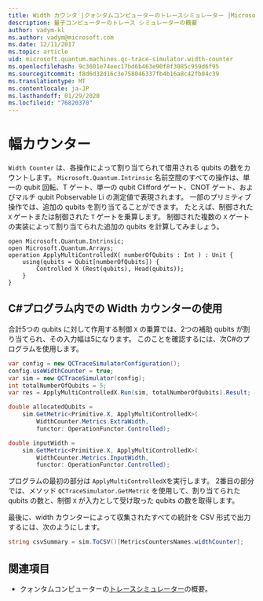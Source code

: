 ```yaml
---
title: Width カウンタ |クォンタムコンピューターのトレースシミュレーター |Microsoft Docs
description: 量子コンピューターのトレース シミュレーターの概要
author: vadym-kl
ms.author: vadym@microsoft.com
ms.date: 12/11/2017
ms.topic: article
uid: microsoft.quantum.machines.qc-trace-simulator.width-counter
ms.openlocfilehash: 9c3601e74eec17bd6b463e90f8f3085c959d6f95
ms.sourcegitcommit: f8d6d32d16c3e758046337fb4b16a8c42fb04c39
ms.translationtype: MT
ms.contentlocale: ja-JP
ms.lasthandoff: 01/29/2020
ms.locfileid: "76820370"
---
```

# <a name="width-counter"></a>幅カウンター

`Width Counter` は、各操作によって割り当てられて借用される qubits の数をカウントします。
`Microsoft.Quantum.Intrinsic` 名前空間のすべての操作は、単一の qubit 回転、T ゲート、単一の qubit Clifford ゲート、CNOT ゲート、およびマルチ qubit Pobservable Li の測定値で表現されます。 一部のプリミティブ操作では、追加の qubits を割り当てることができます。 たとえば、制御された `X` ゲートまたは制御された `T` ゲートを乗算します。 制御された複数の `X` ゲートの実装によって割り当てられた追加の qubits を計算してみましょう。

```qsharp
open Microsoft.Quantum.Intrinsic;
open Microsoft.Quantum.Arrays;
operation ApplyMultiControlledX( numberOfQubits : Int ) : Unit {
    using(qubits = Qubit[numberOfQubits]) {
        Controlled X (Rest(qubits), Head(qubits));
    } 
}
```

## <a name="using-width-counter-within-a-c-program"></a>C#プログラム内での Width カウンターの使用

合計5つの qubits に対して作用する制御 `X` の乗算では、2つの補助 qubits が割り当てられ、その入力幅は5になります。 このことを確認するには、次C#のプログラムを使用します。

```csharp 
var config = new QCTraceSimulatorConfiguration();
config.useWidthCounter = true;
var sim = new QCTraceSimulator(config);
int totalNumberOfQubits = 5;
var res = ApplyMultiControlledX.Run(sim, totalNumberOfQubits).Result;

double allocatedQubits = 
    sim.GetMetric<Primitive.X, ApplyMultiControlledX>(
        WidthCounter.Metrics.ExtraWidth,
        functor: OperationFunctor.Controlled); 

double inputWidth =
    sim.GetMetric<Primitive.X, ApplyMultiControlledX>(
        WidthCounter.Metrics.InputWidth,
        functor: OperationFunctor.Controlled);
```

プログラムの最初の部分は `ApplyMultiControlledX`を実行します。 2番目の部分では、メソッド `QCTraceSimulator.GetMetric` を使用して、割り当てられた qubits の数と、制御 `X` が入力として受け取った qubits の数を取得します。 

最後に、width カウンターによって収集されたすべての統計を CSV 形式で出力するには、次のようにします。
```csharp
string csvSummary = sim.ToCSV()[MetricsCountersNames.widthCounter];
```

## <a name="see-also"></a>関連項目 ##

- クォンタムコンピューターの[トレースシミュレーター](xref:microsoft.quantum.machines.qc-trace-simulator.intro)の概要。
